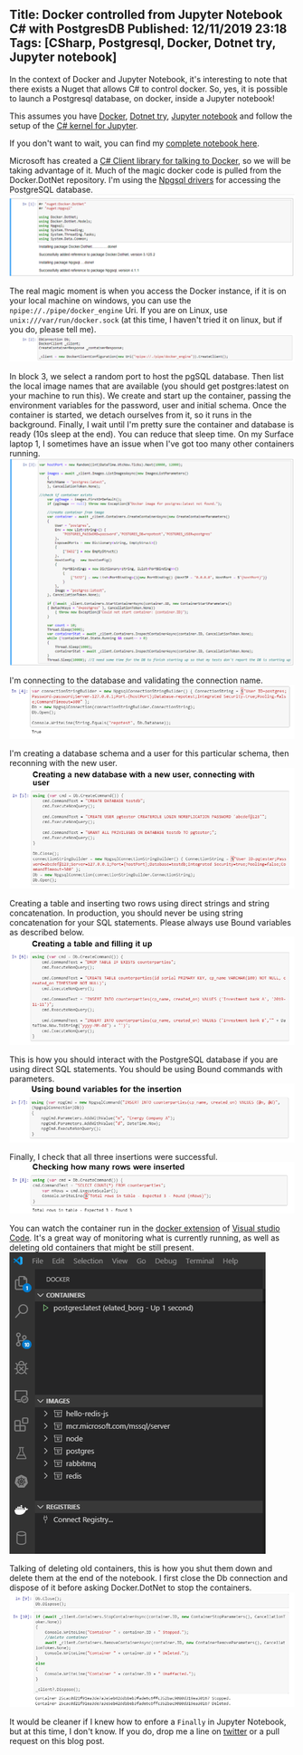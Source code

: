 Title: Docker controlled from Jupyter Notebook C# with PostgresDB
Published: 12/11/2019 23:18
Tags: [CSharp, Postgresql, Docker, Dotnet try, Jupyter notebook] 
---

In the context of Docker and Jupyter Notebook, it's interesting to note that there exists a Nuget that allows C# to control docker. So, yes, it is possible to launch a Postgresql database, on docker, inside a Jupyter notebook!

This assumes you have [Docker](https://hub.docker.com/?overlay=onboarding), [Dotnet try](https://github.com/dotnet/try/blob/master/DotNetTryLocal.md), [Jupyter notebook](https://jupyter.org/) and follow the setup of the [C# kernel for Jupyter](/posts/jupyter-notebook-csharp-r). 

If you don't want to wait, you can find my [complete notebook here](https://github.com/ewinnington/noteb/blob/master/DockerInteraction.ipynb).

Microsoft has created a [C# Client library for talking to Docker](https://github.com/microsoft/Docker.DotNet), so we will be taking advantage of it. Much of the magic docker code is pulled from the Docker.DotNet repository.
I'm using the [Npgsql drivers](https://www.npgsql.org/index.html) for accessing the PostgreSQL database. 
![pgsql01](/posts/images/jupyter-notebook-csharp-r/docker-pg-01.png)

The real magic moment is when you access the Docker instance, if it is on your local machine on windows, you can use the ```npipe://./pipe/docker_engine``` Uri. If you are on Linux, use ```unix:///var/run/docker.sock``` (at this time, I haven't tried it on linux, but if you do, please tell me). 
![pgsql02](/posts/images/jupyter-notebook-csharp-r/docker-pg-02.png)

In block 3, we select a random port to host the pgSQL database. Then list the local image names that are available (you should get postgres:latest on your machine to run this). We create and start up the container, passing the environment variables for the password, user and initial schema. Once the container is started, we detach ourselves from it, so it runs in the background. Finally, I wait until I'm pretty sure the container and database is ready (10s sleep at the end). You can reduce that sleep time. On my Surface laptop 1, I sometimes have an issue when I've got too many other containers running.
![pgsql03](/posts/images/jupyter-notebook-csharp-r/docker-pg-03.png)

I'm connecting to the database and validating the connection name. 
![pgsql04](/posts/images/jupyter-notebook-csharp-r/docker-pg-04.png)

I'm creating a database schema and a user for this particular schema, then reconning with the new user. 
![pgsql05](/posts/images/jupyter-notebook-csharp-r/docker-pg-05.png)

Creating a table and inserting two rows using direct strings and string concatenation. In production, you should never be using string concatenation for your SQL statements. Please always use Bound variables as described below. 
![pgsql06](/posts/images/jupyter-notebook-csharp-r/docker-pg-06.png)

This is how you should interact with the PostgreSQL database if you are using direct SQL statements. You should be using Bound commands with parameters.
![pgsql07](/posts/images/jupyter-notebook-csharp-r/docker-pg-07.png)

Finally, I check that all three insertions were successful. 
![pgsql08](/posts/images/jupyter-notebook-csharp-r/docker-pg-08.png)

You can watch the container run in the [docker extension](https://marketplace.visualstudio.com/items?itemName=ms-azuretools.vscode-docker) of [Visual studio Code](https://code.visualstudio.com/). It's a great way of monitoring what is currently running, as well as deleting old containers that might be still present. 
![pgsql10](/posts/images/jupyter-notebook-csharp-r/docker-pg-10.png)

Talking of deleting old containers, this is how you shut them down and delete them at the end of the notebook. I first close the Db connection and dispose of it before asking Docker.DotNet to stop the containers.
![pgsql09](/posts/images/jupyter-notebook-csharp-r/docker-pg-09.png)

It would be cleaner if I knew how to enfore a ```Finally``` in Jupyter Notebook, but at this time, I don't know. If you do, drop me a line on [twitter](https://twitter.com/ThrowATwit) or a pull request on this blog post.